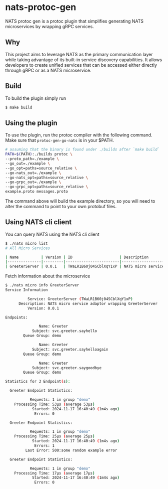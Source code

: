# nats-protoc-gen
NATS protoc gen is a protoc plugin that simplifies generating NATS microservices by wrapping gRPC services.

## Why
This project aims to leverage NATS as the primary communication layer while taking advantage of its built-in service discovery capabilities. It allows developers to create unified services that can be accessed either directly through gRPC or as a NATS microservice.

## Build
To build the plugin simply run

```bash
$ make build
```

## Using the plugin
To use the plugin, run the protoc compiler with the following command. Make sure that `protoc-gen-go-nats` is in your $PATH.

```bash
# assuming that the binary is found under ./builds after `make build`
PATH=$(PATH):./builds protoc \
--proto_path=./example \
--go_out=./example \
--go_opt=paths=source_relative \
--go-nats_out=./example \
--go-nats_opt=paths=source_relative \
--go-grpc_out=./example \
--go-grpc_opt=paths=source_relative \
example.proto messages.proto
```

The command above will build the example directory, so you will need to alter the command to point to your own protobuf files.

## Using NATS cli client

You can query NATS using the NATS cli client

```bash
$ ./nats micro list
# All Micro Services

| Name          | Version | ID                     | Description                                       |
|---------------|---------|------------------------|---------------------------------------------------|
| GreeterServer | 0.0.1   | TWaLR1B60j04SCblXqY1xP | NATS micro service adaptor wrapping GreeterServer |
```

Fetch information about the microservice
```bash
$ ./nats micro info GreeterServer
Service Information

          Service: GreeterServer (TWaLR1B60j04SCblXqY1xP)
      Description: NATS micro service adaptor wrapping GreeterServer
          Version: 0.0.1

Endpoints:

               Name: Greeter
            Subject: svc.greeter.sayhello
        Queue Group: demo

               Name: Greeter
            Subject: svc.greeter.sayhelloagain
        Queue Group: demo

               Name: Greeter
            Subject: svc.greeter.saygoodbye
        Queue Group: demo

Statistics for 3 Endpoint(s):

  Greeter Endpoint Statistics:

           Requests: 1 in group "demo"
    Processing Time: 53µs (average 53µs)
            Started: 2024-11-17 16:40:49 (1m4s ago)
             Errors: 0

  Greeter Endpoint Statistics:

           Requests: 1 in group "demo"
    Processing Time: 25µs (average 25µs)
            Started: 2024-11-17 16:40:49 (1m4s ago)
             Errors: 1
         Last Error: 500:some random example error

  Greeter Endpoint Statistics:

           Requests: 1 in group "demo"
    Processing Time: 17µs (average 17µs)
            Started: 2024-11-17 16:40:49 (1m4s ago)
             Errors: 0
```
